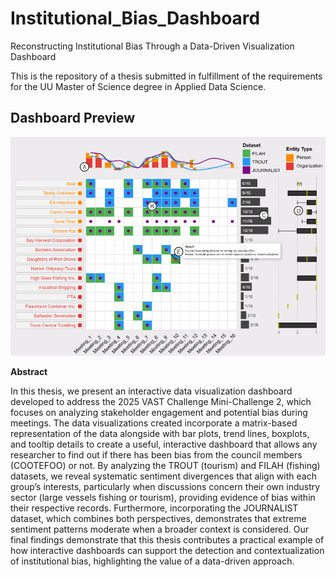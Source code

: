 # Institutional_Bias_Dashboard
Reconstructing Institutional Bias Through a Data-Driven Visualization Dashboard

This is the repository of a thesis submitted in fulfillment of the requirements for the UU Master of Science degree in Applied Data Science. 

## Dashboard Preview

![Dashboard Screenshot](./Dashboard_PNG_Example.png)


**Abstract**

In this thesis, we present an interactive data visualization dashboard developed to address the 2025 VAST Challenge Mini-Challenge 2, which focuses on analyzing stakeholder engagement and 
potential bias during meetings. The data visualizations created incorporate a matrix-based representation of the data alongside with bar plots, trend lines, boxplots, and tooltip details to create
a useful, interactive dashboard that allows any researcher to find out if there has been bias from the council members (COOTEFOO) or not. By analyzing the TROUT (tourism) and FILAH
(fishing) datasets, we reveal systematic sentiment divergences that align with each group’s interests, particularly when discussions concern their own industry sector (large vessels fishing or
tourism), providing evidence of bias within their respective records. Furthermore, incorporating the JOURNALIST dataset, which combines both perspectives, demonstrates that extreme sentiment
patterns moderate when a broader context is considered. Our final findings demonstrate that this thesis contributes a practical example of how interactive dashboards can support the detection
and contextualization of institutional bias, highlighting the value of a data-driven approach.
